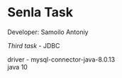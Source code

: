 # Senla Task
Developer: Samoilo Antoniy  

_Third task_ - JDBC

driver - mysql-connector-java-8.0.13  
java 10